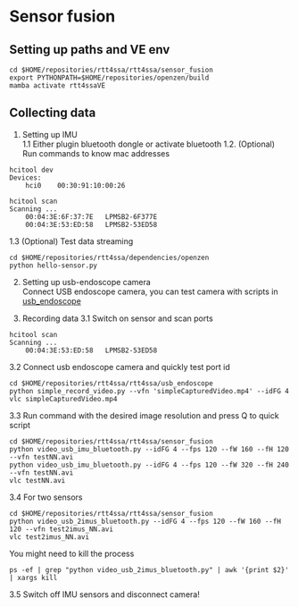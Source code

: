 # Sensor fusion

## Setting up paths and VE env
```
cd $HOME/repositories/rtt4ssa/rtt4ssa/sensor_fusion
export PYTHONPATH=$HOME/repositories/openzen/build
mamba activate rtt4ssaVE
```

## Collecting data
1. Setting up IMU  
1.1 Either plugin bluetooth dongle or activate bluetooth
1.2. (Optional)  Run commands to know mac addresses 
```
hcitool dev
Devices:
    hci0	00:30:91:10:00:26

hcitool scan
Scanning ...
	00:04:3E:6F:37:7E	LPMSB2-6F377E
	00:04:3E:53:ED:58	LPMSB2-53ED58
```
1.3 (Optional) Test data streaming 

```
cd $HOME/repositories/rtt4ssa/dependencies/openzen
python hello-sensor.py
```

2. Setting up usb-endoscope camera  
Connect USB endoscope camera, you can test camera with scripts in [usb_endoscope](../usb_endoscope)

3. Recording data
3.1 Switch on sensor and scan ports
```
hcitool scan
Scanning ...
	00:04:3E:53:ED:58	LPMSB2-53ED58
```
3.2 Connect usb endoscope camera and quickly test port id
```
cd $HOME/repositories/rtt4ssa/rtt4ssa/usb_endoscope
python simple_record_video.py --vfn 'simpleCapturedVideo.mp4' --idFG 4
vlc simpleCapturedVideo.mp4
```

3.3 Run command with the desired image resolution and press Q to quick script
```
cd $HOME/repositories/rtt4ssa/rtt4ssa/sensor_fusion
python video_usb_imu_bluetooth.py --idFG 4 --fps 120 --fW 160 --fH 120 --vfn testNN.avi
python video_usb_imu_bluetooth.py --idFG 4 --fps 120 --fW 320 --fH 240 --vfn testNN.avi
vlc testNN.avi
```

3.4 For two sensors 
``` 
cd $HOME/repositories/rtt4ssa/rtt4ssa/sensor_fusion
python video_usb_2imus_bluetooth.py --idFG 4 --fps 120 --fW 160 --fH 120 --vfn test2imus_NN.avi
vlc test2imus_NN.avi
```
You might need to kill the process 
```
ps -ef | grep "python video_usb_2imus_bluetooth.py" | awk '{print $2}' | xargs kill
```

3.5 Switch off IMU sensors and disconnect camera!